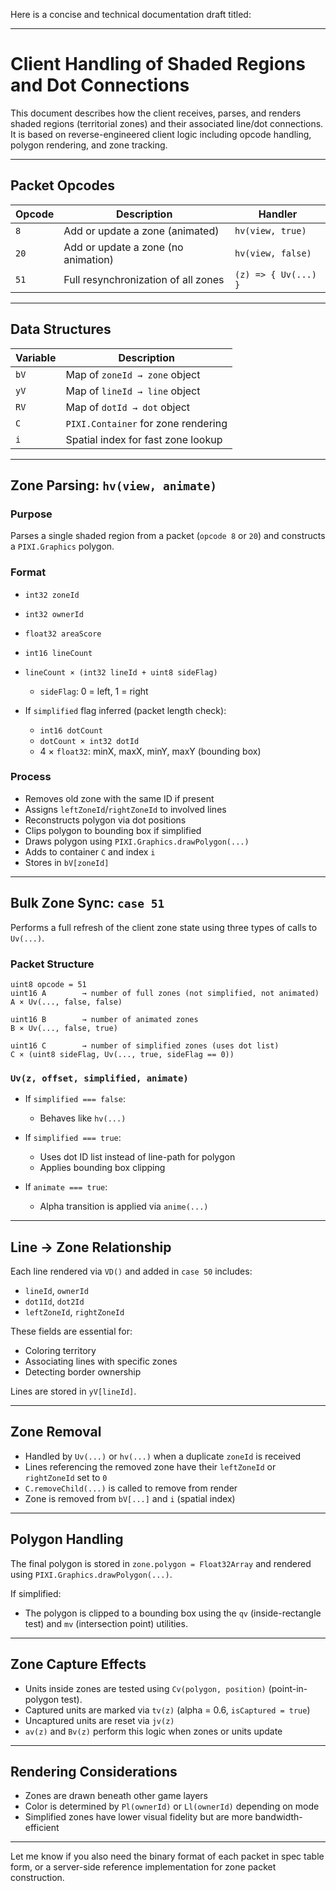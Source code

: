 Here is a concise and technical documentation draft titled:

---

# Client Handling of Shaded Regions and Dot Connections

This document describes how the client receives, parses, and renders shaded regions (territorial zones) and their associated line/dot connections. It is based on reverse-engineered client logic including opcode handling, polygon rendering, and zone tracking.

---

## Packet Opcodes

| Opcode | Description                         | Handler              |
| ------ | ----------------------------------- | -------------------- |
| `8`    | Add or update a zone (animated)     | `hv(view, true)`     |
| `20`   | Add or update a zone (no animation) | `hv(view, false)`    |
| `51`   | Full resynchronization of all zones | `(z) => { Uv(...) }` |

---

## Data Structures

| Variable | Description                         |
| -------- | ----------------------------------- |
| `bV`     | Map of `zoneId → zone` object       |
| `yV`     | Map of `lineId → line` object       |
| `RV`     | Map of `dotId → dot` object         |
| `C`      | `PIXI.Container` for zone rendering |
| `i`      | Spatial index for fast zone lookup  |

---

## Zone Parsing: `hv(view, animate)`

### Purpose

Parses a single shaded region from a packet (`opcode 8` or `20`) and constructs a `PIXI.Graphics` polygon.

### Format

* `int32 zoneId`
* `int32 ownerId`
* `float32 areaScore`
* `int16 lineCount`
* `lineCount × (int32 lineId + uint8 sideFlag)`

  * `sideFlag`: 0 = left, 1 = right
* If `simplified` flag inferred (packet length check):

  * `int16 dotCount`
  * `dotCount × int32 dotId`
  * 4 × `float32`: minX, maxX, minY, maxY (bounding box)

### Process

* Removes old zone with the same ID if present
* Assigns `leftZoneId`/`rightZoneId` to involved lines
* Reconstructs polygon via dot positions
* Clips polygon to bounding box if simplified
* Draws polygon using `PIXI.Graphics.drawPolygon(...)`
* Adds to container `C` and index `i`
* Stores in `bV[zoneId]`

---

## Bulk Zone Sync: `case 51`

Performs a full refresh of the client zone state using three types of calls to `Uv(...)`.

### Packet Structure

```text
uint8 opcode = 51
uint16 A        → number of full zones (not simplified, not animated)
A × Uv(..., false, false)

uint16 B        → number of animated zones
B × Uv(..., false, true)

uint16 C        → number of simplified zones (uses dot list)
C × (uint8 sideFlag, Uv(..., true, sideFlag == 0))
```

### `Uv(z, offset, simplified, animate)`

* If `simplified === false`:

  * Behaves like `hv(...)`
* If `simplified === true`:

  * Uses dot ID list instead of line-path for polygon
  * Applies bounding box clipping
* If `animate === true`:

  * Alpha transition is applied via `anime(...)`

---

## Line → Zone Relationship

Each line rendered via `VD()` and added in `case 50` includes:

* `lineId`, `ownerId`
* `dot1Id`, `dot2Id`
* `leftZoneId`, `rightZoneId`

These fields are essential for:

* Coloring territory
* Associating lines with specific zones
* Detecting border ownership

Lines are stored in `yV[lineId]`.

---

## Zone Removal

* Handled by `Uv(...)` or `hv(...)` when a duplicate `zoneId` is received
* Lines referencing the removed zone have their `leftZoneId` or `rightZoneId` set to `0`
* `C.removeChild(...)` is called to remove from render
* Zone is removed from `bV[...]` and `i` (spatial index)

---

## Polygon Handling

The final polygon is stored in `zone.polygon = Float32Array` and rendered using `PIXI.Graphics.drawPolygon(...)`.

If simplified:

* The polygon is clipped to a bounding box using the `qv` (inside-rectangle test) and `mv` (intersection point) utilities.

---

## Zone Capture Effects

* Units inside zones are tested using `Cv(polygon, position)` (point-in-polygon test).
* Captured units are marked via `tv(z)` (alpha = 0.6, `isCaptured = true`)
* Uncaptured units are reset via `jv(z)`
* `av(z)` and `Bv(z)` perform this logic when zones or units update

---

## Rendering Considerations

* Zones are drawn beneath other game layers
* Color is determined by `Pl(ownerId)` or `Ll(ownerId)` depending on mode
* Simplified zones have lower visual fidelity but are more bandwidth-efficient

---

Let me know if you also need the binary format of each packet in spec table form, or a server-side reference implementation for zone packet construction.
